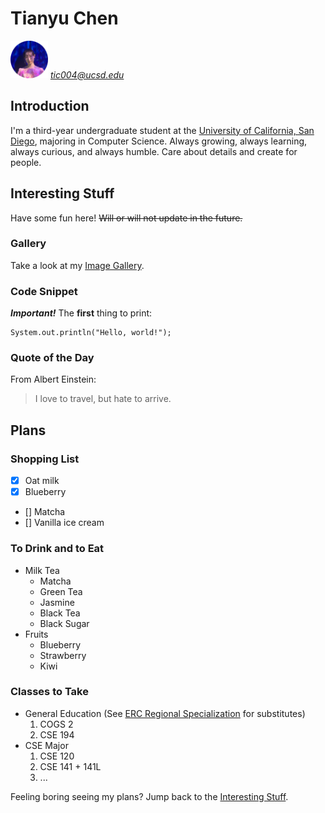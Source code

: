 # Tianyu Chen

<img src="other-images/personal_pic.png" alt="Tianyu Chen picture" width="60"/> *tic004@ucsd.edu*

## Introduction
I'm a third-year undergraduate student at the [University of California, San Diego](https://ucsd.edu/), majoring in Computer Science. Always growing, always learning, always curious, and always humble. Care about details and create for people.

## Interesting Stuff
Have some fun here! ~~Will or will not update in the future.~~

### Gallery
Take a look at my [Image Gallery](./gallery.md).

### Code Snippet
***Important!*** The **first** thing to print:
```
System.out.println("Hello, world!");
```

### Quote of the Day
From Albert Einstein:
>I love to travel, but hate to arrive.

## Plans

### Shopping List
- [x] Oat milk
- [x] Blueberry
- [] Matcha
- [] Vanilla ice cream

### To Drink and to Eat
- Milk Tea
  - Matcha
  - Green Tea
  - Jasmine
  - Black Tea
  - Black Sugar
- Fruits
  - Blueberry
  - Strawberry
  - Kiwi

### Classes to Take
- General Education (See [ERC Regional Specialization](https://roosevelt.ucsd.edu/academics/gen-ed/all-regions/americas-multi-ethnic-united-states.html) for substitutes)
  1. COGS 2
  2. CSE 194
- CSE Major
  1. CSE 120
  2. CSE 141 + 141L
  3. ...

Feeling boring seeing my plans? Jump back to the [Interesting Stuff](#interesting-stuff).